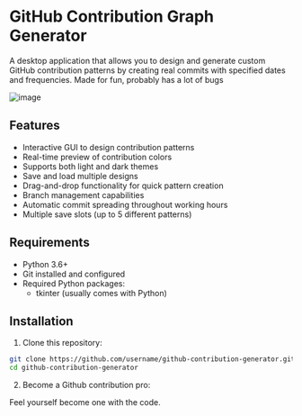 # GitHub Contribution Graph Generator

A desktop application that allows you to design and generate custom GitHub contribution patterns by creating real commits with specified dates and frequencies. Made for fun, probably has a lot of bugs

![image](https://github.com/user-attachments/assets/f441a18c-12db-4444-8f29-e66db8360364)



## Features

- Interactive GUI to design contribution patterns
- Real-time preview of contribution colors
- Supports both light and dark themes
- Save and load multiple designs
- Drag-and-drop functionality for quick pattern creation
- Branch management capabilities
- Automatic commit spreading throughout working hours
- Multiple save slots (up to 5 different patterns)

## Requirements

- Python 3.6+
- Git installed and configured
- Required Python packages:
  - tkinter (usually comes with Python)

## Installation

1. Clone this repository:
```bash
git clone https://github.com/username/github-contribution-generator.git
cd github-contribution-generator
```
2. Become a Github contribution pro:

  Feel yourself become one with the code.

